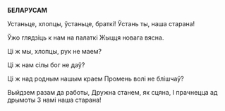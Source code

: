  
**БЕЛАРУСАМ**

Устаньце, хлопцы, ўстаньце, браткі! Ўстань ты, наша старана!

Ўжо глядзіць к нам на палаткі Жыцця новага вясна.

Ці ж мы, хлопцы, рук не маем?

Ці ж нам сілы бог не даў?

Ці ж над родным нашым краем Промень волі не блішчаў?

Выйдзем разам да работы, Дружна станем, як сцяна, I прачнецца ад дрымоты 3 намі наша старана!
